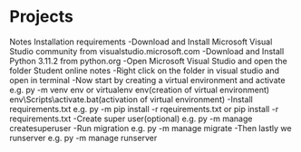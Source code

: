 # Projects
Notes
Installation requirements
-Download and Install Microsoft Visual Studio community from visualstudio.microsoft.com 
-Download and Install Python 3.11.2 from python.org
-Open Microsoft Visual Studio and open the folder Student online notes
-Right click on the folder in visual studio and open in terminal
-Now start by creating a virtual environment and activate 
      e.g. py -m venv env or virtualenv env(creation of virtual environment)
           env\Scripts\activate.bat(activation of virtual environment)
-Install requirements.txt
      e.g. py -m pip install -r rqeuirements.txt or pip install -r requirements.txt
-Create super user(optional)
      e.g. py -m manage createsuperuser
-Run migration
      e.g. py -m manage migrate
-Then lastly we runserver
      e.g. py -m manage runserver
